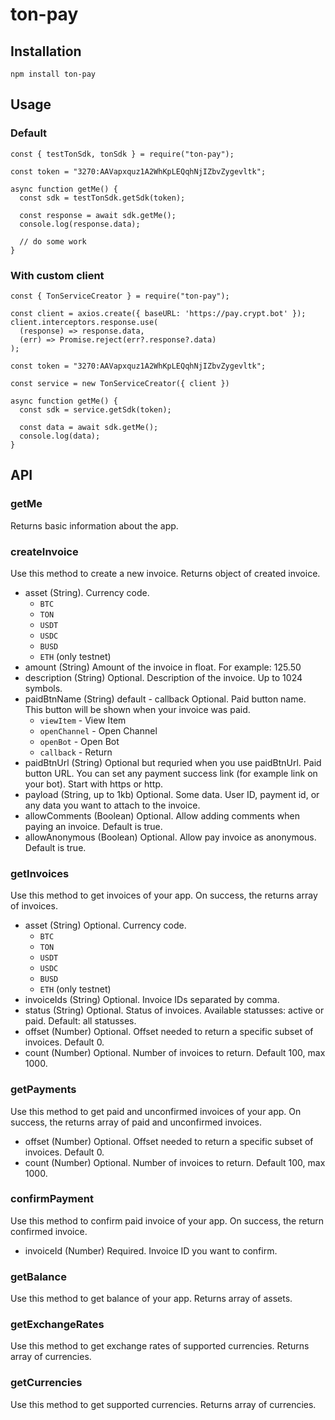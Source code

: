 # ton-pay

## Installation

```
npm install ton-pay
```

## Usage

### Default
```
const { testTonSdk, tonSdk } = require("ton-pay");

const token = "3270:AAVapxquz1A2WhKpLEQqhNjIZbvZygevltk";

async function getMe() {
  const sdk = testTonSdk.getSdk(token);

  const response = await sdk.getMe();
  console.log(response.data);

  // do some work
}
```

### With custom client
```
const { TonServiceCreator } = require("ton-pay");

const client = axios.create({ baseURL: 'https://pay.crypt.bot' });
client.interceptors.response.use(
  (response) => response.data,
  (err) => Promise.reject(err?.response?.data)
);

const token = "3270:AAVapxquz1A2WhKpLEQqhNjIZbvZygevltk";

const service = new TonServiceCreator({ client })

async function getMe() {
  const sdk = service.getSdk(token);

  const data = await sdk.getMe();
  console.log(data);
}
```

## API

### getMe 
Returns basic information about the app.

### createInvoice
Use this method to create a new invoice. Returns object of created invoice.
* asset (String). Currency code.
  *  `BTC`
  *  `TON`
  *  `USDT`
  *  `USDC`
  *  `BUSD`
  *  `ETH` (only testnet)
* amount (String)
Amount of the invoice in float. For example: 125.50
* description (String)
Optional. Description of the invoice. Up to 1024 symbols.
* paidBtnName (String) default - callback
Optional. Paid button name. This button will be shown when your invoice was paid. 
  * `viewItem` - View Item
  * `openChannel` - Open Channel
  * `openBot` - Open Bot
  * `callback` - Return
* paidBtnUrl (String)
Optional but requried when you use paidBtnUrl. Paid button URL. You can set any payment success link (for example link on your bot). Start with https or http.
* payload (String, up to 1kb)
Optional. Some data. User ID, payment id, or any data you want to attach to the invoice.
* allowComments (Boolean)
Optional. Allow adding comments when paying an invoice. Default is true.
* allowAnonymous (Boolean)
Optional. Allow pay invoice as anonymous. Default is true.

### getInvoices
Use this method to get invoices of your app. On success, the returns array of invoices.
* asset (String)
Optional. Currency code.
  *  `BTC`
  *  `TON`
  *  `USDT`
  *  `USDC`
  *  `BUSD`
  *  `ETH` (only testnet)
* invoiceIds (String)
Optional. Invoice IDs separated by comma.
* status (String)
Optional. Status of invoices. Available statusses: active or paid. Default: all statusses.
* offset (Number)
Optional. Offset needed to return a specific subset of  invoices. Default 0.
* count (Number) 
Optional. Number of invoices to return. Default 100, max 1000.

### getPayments
Use this method to get paid and unconfirmed invoices of your app. On success, the returns array of paid and unconfirmed invoices.
* offset (Number)
Optional. Offset needed to return a specific subset of  invoices. Default 0.
* count (Number) 
Optional. Number of invoices to return. Default 100, max 1000.

### confirmPayment
Use this method to confirm paid invoice of your app. On success, the return confirmed invoice.
* invoiceId (Number)
Required. Invoice ID you want to confirm.

### getBalance
Use this method to get balance of your app. Returns array of assets.

### getExchangeRates
Use this method to get exchange rates of supported currencies. Returns array of currencies.

### getCurrencies
Use this method to get supported currencies. Returns array of currencies.
